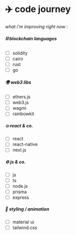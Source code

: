 # ✈️ code journey

<em> what i'm improving right now </em> :

##### ⛓ blockchain languages
- [ ] solidity
- [ ] cairo
- [ ] rust
- [ ] go
##### 🌍 web3 libs
- [ ] ethers.js
- [ ] web3.js
- [ ] wagmi
- [ ] rainbowkit
##### 💥 react & co.
- [ ] react
- [ ] react-native
- [ ] next.js
##### ⚙️ js & co.
- [ ] js
- [ ] ts
- [ ] node.js
- [ ] prisma
- [ ] express
##### 🎨 styling / animation
- [ ] material ui
- [ ] tailwind.css
